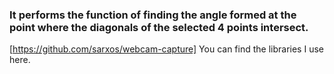 

### It performs the function of finding the angle formed at the point where the diagonals of the selected 4 points intersect.

[https://github.com/sarxos/webcam-capture] You can find the libraries I use here.
